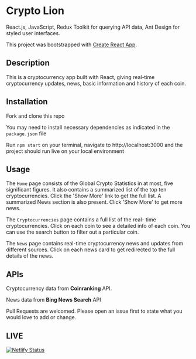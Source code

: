 # Crypto Lion

React.js, JavaScript, Redux Toolkit for querying API data, Ant Design for styled user interfaces.

This project was bootstrapped with [Create React App](https://github.com/facebook/create-react-app).

## Description
This is a cryptocurrency app built with React, giving real-time cryptocurrency updates, news, basic information and history of each coin.

## Installation 
Fork and clone this repo

You may need to install necessary dependencies as indicated in the `package.json` file

Run `npm start` on your terminal, navigate to http://localhost:3000 and the project should run live on your local environment

## Usage
The `Home` page consists of the Global Crypto Statistics in at most, five significant figures. It also contains a summarized list of the top ten cryptocurrencies. Click the 'Show More' link to get the full list. A summarized News section is also present. Click 'Show More' to get more news.

The `Cryptocurrencies` page contains a full list of the real- time cryptocurrencies. Click on each coin to see a detailed info of each coin. You can use the search button to filter out a particular coin.

The `News` page contains real-time cryptocurrency news and updates from different sources. Click on each news card to get redirected to the full details of the news. 

## APIs
Cryptocurrency data from **Coinranking** API.

News data from **Bing News Search** API 

Pull Requests are welcomed. Please open an issue first to state what you would love to add or change.

## LIVE
[![Netlify Status](https://api.netlify.com/api/v1/badges/b97d6648-0573-4872-87f8-0c8d8d8d8e07/deploy-status)](https://app.netlify.com/sites/crypto-lion/deploys)



